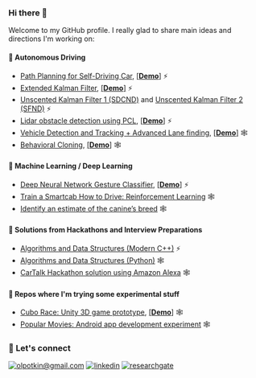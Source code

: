 ### Hi there 👋

Welcome to my GitHub profile. I really glad to share main ideas and directions I'm working on:

#### 🚗 Autonomous Driving

* [Path Planning for Self-Driving Car](https://github.com/olpotkin/CarND-Path-Planning), [[**Demo**]](https://youtu.be/RvxbfHT3odE) ⚡
* [Extended Kalman Filter](https://github.com/olpotkin/CarND-Extended-Kalman-Filter), [[**Demo**]](https://youtu.be/5ioa1LRHrOQ) ⚡
* [Unscented Kalman Filter 1 (SDCND)](https://github.com/olpotkin/CarND-Unscented-Kalman-Filter) and [Unscented Kalman Filter 2 (SFND)](https://github.com/olpotkin/UKF-Highway-Project) ⚡
* [Lidar obstacle detection using PCL](https://github.com/olpotkin/Lidar-Obstacle-Detection), [[**Demo**]](https://www.youtube.com/watch?v=vvIn1Js49oA) ⚡
* [Vehicle Detection and Tracking + Advanced Lane finding](https://github.com/olpotkin/Vehicle-Detection), [[**Demo**]](https://www.youtube.com/watch?v=nrLscZvDLdo) 🕸
* [Behavioral Cloning](https://github.com/olpotkin/CarND-Behavioral-Cloning), [[**Demo**]](https://youtu.be/7-_1MnMiw1U) 🕸

#### 🧠 Machine Learning / Deep Learning

* [Deep Neural Network Gesture Classifier](https://github.com/olpotkin/DNN-Gesture-Classifier), [[**Demo**]](https://www.youtube.com/watch?v=zmCqylqOvXY) ⚡
* [Train a Smartcab How to Drive: Reinforcement Learning](https://github.com/olpotkin/Smartcab-RL-Agent) 🕸
* [Identify an estimate of the canine’s breed](https://github.com/olpotkin/dog-project) 🕸

#### 🛶 Solutions from Hackathons and Interview Preparations

* [Algorithms and Data Structures (Modern C++)](https://github.com/olpotkin/ds_and_algos_modern_cpp) ⚡
* [Algorithms and Data Structures (Python)](https://github.com/olpotkin/algorithms-and-data-structures) 🕸
* [CarTalk Hackathon solution using Amazon Alexa](https://github.com/olpotkin/CarTalkHack-Luxoft) 🕸

#### 🧪 Repos where I'm trying some experimental stuff

* [Cubo Race: Unity 3D game prototype](https://github.com/olpotkin/unity-game-prototype-one), [[**Demo**]](https://www.youtube.com/watch?v=Z032TSN2Eyg) 🕸
* [Popular Movies: Android app development experiment](https://github.com/olpotkin/Popular-Movies-App) 🕸

### 🤝 Let's connect
[![olpotkin@gmail.com](https://img.shields.io/badge/olpotkin@gmail.com%20-%23E62B1E.svg?&style=for-the-badge&logo=mail.ru&logoColor=white)](mailto:olpotkin@gmail.com) [![linkedin](https://img.shields.io/badge/linkedin%20-%230077B5.svg?&style=for-the-badge&logo=linkedin&logoColor=white)](https://www.linkedin.com/in/olegpotkin/) [![researchgate](https://img.shields.io/badge/researchgate%20-%230ECAD4.svg?&style=for-the-badge&logo=researchgate&logoColor=white)](https://www.researchgate.net/profile/Oleg-Potkin/)

<!--
It is is a ✨ _special_ ✨ repository because its `README.md` (this file) appears on your GitHub profile.

Here are some ideas to get you started:

- 🔭 I’m currently working on ...
- 🌱 I’m currently learning ...
- 👯 I’m looking to collaborate on ...
- 🤔 I’m looking for help with ...
- 💬 Ask me about ...
- 📫 How to reach me: ...
- 😄 Pronouns: ...
- ⚡ Fun fact: ...
-->
